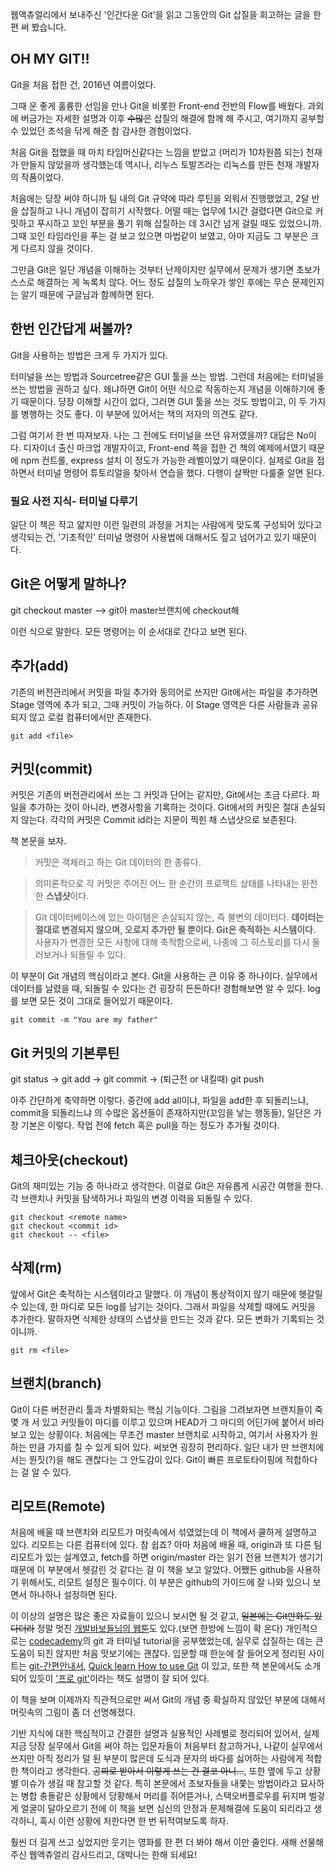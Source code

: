 
웹액츄얼리에서 보내주신 '인간다운 Git'을 읽고 그동안의 Git 삽질을 회고하는 글을 한 편 써 봤습니다.

## OH MY GIT!! 

Git을 처음 접한 건, 2016년 여름이었다.

그때 운 좋게 훌륭한 선임을 만나 Git을 비롯한 Front-end 전반의 Flow를 배웠다. 과외에 버금가는 자세한 설명과 이후 ~~수많은~~ 삽질의 해결에 함께 해 주시고, 여기까지 공부할 수 있었던 초석을 닦게 해준 참 감사한 경험이었다.

처음 Git을 접했을 때 마치 타임머신같다는 느낌을 받았고 (머리가 10차원쯤 되는) 천재가 만들지 않았을까 생각했는데 역시나, 리누스 토발즈라는 리눅스를 만든 천재 개발자의 작품이었다.

처음에는 당장 써야 하니까 팀 내의 Git 규약에 따라 루틴을 외워서 진행했었고, 2달 반을 삽질하고 나니 개념이 잡히기 시작했다. 어떨 때는 업무에 1시간 걸렸다면 Git으로 커밋하고 푸시하고 꼬인 부분을 풀기 위해 삽질하는 데 3시간 넘게 걸릴 때도 있었으니까. 그때 꼬인 타임라인을 푸는 걸 보고 있으면 마법같이 보였고, 아마 지금도 그 부분은 크게 다르지 않을 것이다.

그만큼 Git은 일단 개념을 이해하는 것부터 난제이지만 실무에서 문제가 생기면 초보가 스스로 해결하는 게 녹록치 않다. 어느 정도 삽질의 노하우가 쌓인 후에는 무슨 문제인지는 알기 때문에 구글님과 함께하면 된다.

## 한번 인간답게 써볼까?

Git을 사용하는 방법은 크게 두 가지가 있다.

터미널을 쓰는 방법과 Sourcetree같은 GUI 툴을 쓰는 방법. 그런데 처음에는 터미널을 쓰는 방법을 권하고 싶다. 왜냐하면 Git이 어떤 식으로 작동하는지 개념을 이해하기에 좋기 때문이다. 당장 이해할 시간이 없다, 그러면 GUI 툴을 쓰는 것도 방법이고, 이 두 가지를 병행하는 것도 좋다. 이 부분에 있어서는 책의 저자의 의견도 같다.

그럼 여기서 한 번 따져보자. 나는 그 전에도 터미널을 쓰던 유저였을까? 대답은 No이다.
디자이너 출신 마크업 개발자이고, Front-end 쪽을 접한 건 책의 예제에서였기 때문에 npm 컨트롤, express 설치 이 정도가 가능한 레벨이었기 때문이다. 실제로 Git을 접하면서 터미널 명령어 튜토리얼을 찾아서 연습을 했다. 다행이 살짝만 다룰줄 알면 된다.

### 필요 사전 지식- 터미널 다루기

일단 이 책은 작고 얇지만 이런 일련의 과정을 거치는 사람에게 맞도록 구성되어 있다고 생각되는 건, '기초적인' 터미널 명령어 사용법에 대해서도 짚고 넘어가고 있기 때문이다.  

## Git은 어떻게 말하나?

git checkout master --> git아 master브랜치에 checkout해

이런 식으로 말한다. 모든 명령어는 이 순서대로 간다고 보면 된다.

## 추가(add)

기존의 버전관리에서 커밋을 파일 추가와 동의어로 쓰지만 Git에서는 파일을 추가하면 Stage 영역에 추가 되고, 그때 커밋이 가능하다.
이 Stage 영역은 다른 사람들과 공유되지 않고 로컬 컴퓨터에서만 존재한다.

    git add <file>

## 커밋(commit)

커밋은 기존의 버전관리에서 쓰는 그 커밋과 단어는 같지만, Git에서는 조금 다르다.
파일을 추가하는 것이 아니라, 변경사항을 기록하는 것이다.
Git에서의 커밋은 절대 손실되지 않는다. 각각의 커밋은 Commit id라는 지문이 찍힌 채 스냅샷으로 보존된다.

책 본문을 보자.

> 커밋은 객체라고 하는 Git 데이터의 한 종류다.

> 의미론적으로 각 커밋은 주어진 어느 한 순간의 프로젝트 상태를 나타내는 완전한 **스냅샷**이다.

> Git 데이터베이스에 있는 아이템은 손실되지 않는, 즉 불변의 데이터다. **데이터는 절대로 변경되지 않으며, 오로지 추가만 될 뿐이다. Git은 축적하는 시스템이다.** 사용자가 변경한 모든 사항에 대해 축적함으로써, 나중에 그 히스토리를 다시 둘러보거나 되돌릴 수 있다.

이 부분이 Git 개념의 핵심이라고 본다. Git을 사용하는 큰 이유 중 하나이다. 실무에서 데이터를 날렸을 때, 되돌릴 수 있다는 건 굉장히 든든하다!  경험해보면 알 수 있다. log를 보면 모든 것이 그대로 들어있기 때문이다.

    git commit -m "You are my father"

## Git 커밋의 기본루틴

git status -> git add -> git commit -> (퇴근전 or 내킬때) git push

아주 간단하게 축약하면 이렇다. 중간에 add all이냐, 파일을 add한 후 되돌리느냐, commit을 되돌리느냐 의 수많은 옵션들이 존재하지만(꼬임을 낳는 행동들), 일단은 가장 기본은 이렇다. 작업 전에 fetch 혹은 pull을 하는 정도가 추가될 것이다.

## 체크아웃(checkout)

Git의 재미있는 기능 중 하나라고 생각한다. 이걸로 Git은 자유롭게 시공간 여행을 한다. 각 브랜치나 커밋을 탐색하거나 파일의 변경 이력을 되돌릴 수 있다. 

    git checkout <remote name>
    git checkout <commit id>
    git checkout -- <file>

## 삭제(rm)

앞에서 Git은 축적하는 시스템이라고 말했다. 이 개념이 통상적이지 않기 때문에 헷갈릴 수 있는데, 한 마디로 모든 log를 남기는 것이다. 그래서 파일을 삭제할 때에도 커밋을 추가한다. 말하자면 삭제한 상태의 스냅샷을 만드는 것과 같다. 모든 변화가 기록되는 것이니까.

    git rm <file>

## 브랜치(branch)

Git이 다른 버전관리 툴과 차별화되는 핵심 기능이다.  그림을 그려보자면 브랜치들이 죽 몇 개 서 있고 커밋들이 마디를 이루고 있으며 HEAD가 그 마디의 어딘가에 붙어서 바라보고 있는 상황이다. 처음에는 무조건 master 브랜치로 시작하고, 여기서 사용자가 원하는 만큼 가지를 칠 수 있게 되어 있다.
써보면 굉장히 편리하다. 일단 내가 딴 브랜치에서는 뭔짓(?)을 해도 괜찮다는 그 안도감이 있다. Git이 빠른 프로토타이핑에 적합하다는 걸 알 수 있다.

## 리모트(Remote)

처음에 배울 때 브랜치와 리모트가 머릿속에서 섞였었는데 이 책에서 쿨하게 설명하고 있다. 리모트는 다른 컴퓨터에 있다. 참 쉽죠? 아마 처음에 배울 때, origin과 또 다른 팀 리모트가 있는 설계였고, fetch를 하면 origin/master 라는 읽기 전용 브랜치가 생기기 때문에 이 부분에서 헷갈린 것 같다는 걸 이 책을 보고 알았다. 어쨌든 github을 사용하기 위해서도, 리모트 설정은 필수이다. 이 부분은 github의 가이드에 잘 나와 있으니 보면서 하나하나 설정하면 된다.

이 이상의 설명은 많은 좋은 자료들이 있으니 보시면 될 것 같고, ~~일본에는 Git만화도 있다더라~~ 정말 멋진 [개발바보들님의 웹툰](http://www.devpools.kr/2017/01/31/%EA%B0%9C%EB%B0%9C%EB%B0%94%EB%B3%B4%EB%93%A4-1%ED%99%94-git-back-to-the-future/ )도 있다.(보면 한방에 느낌이 확 온다)  개인적으로는 [codecademy](https://www.codecademy.com/)의 git 과 터미널 tutorial을 공부했었는데, 실무로 삽질하는 데는 큰 도움이 되진 않지만 처음 맛보기에는 괜찮다.
입문할 때 한눈에 잘 들어오게 정리된 사이트는 [git-간편안내서](https://rogerdudler.github.io/git-guide/index.ko.html), [Quick learn How to use Git](https://github.com/KennethanCeyer/tutorial-git) 이 있고,
또한 책 본문에서도 소개되어 있듯이 ['프로 git'](https://progit2.s3.amazonaws.com/ko/2015-07-08-5c390/progit-ko.582.pdf)이라는 책도 설명이 잘 되어 있다.

이 책을 보며 이제까지 직관적으로만 써서 Git의 개념 중 확실하지 않았던 부분에 대해서 머릿속의 그림이 좀 더 선명해졌다.

기반 지식에 대한 핵심적이고 간결한 설명과 실용적인 사례별로 정리되어 있어서, 실제 지금 당장 실무에서 Git을 써야 하는 입문자들이 처음부터 참고하거나, 나같이 실무에서 쓰지만 아직 정리가 덜 된 부분이 많은데 도식과 문자의 바다를 싫어하는 사람에게 적합한 책이라고 생각한다. ~~공짜로 받아서 이렇게 쓰는 건 결코 아니...~~, 또한 옆에 두고 상황별 이슈가 생길 때 참고할 것 같다. 특히 본문에서 초보자들을 내쫓는 방법이라고 묘사하는 병합 충돌같은 상황에서 당황해서 머리를 쥐어뜯거나, 스택오버플로우를 뒤지며 벌겋게 얼굴이 달아오르기 전에 이 책을 보면 심신의 안정과 문제해결에 도움이 되리라고 생각하니, 혹시 이런 상황에 처한다면 한 번 뒤적여보도록 하자.

훨씬 더 길게 쓰고 싶었지만 웃기는 영화를 한 편 더 봐야 해서 이만 줄인다. 새해 선물해주신 웹액츄얼리 감사드리고, 대박나는 한해 되세요!


